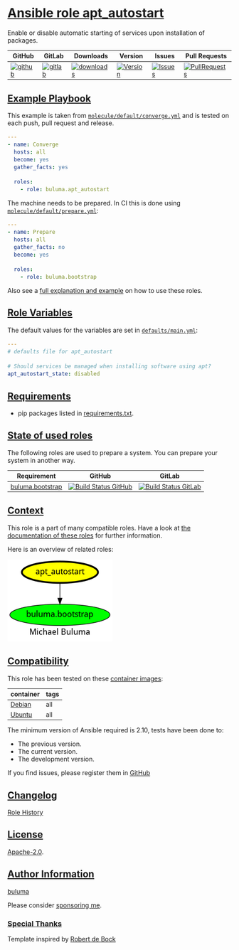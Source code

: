 # [Ansible role apt_autostart](#apt_autostart)

Enable or disable automatic starting of services upon installation of packages.

|GitHub|GitLab|Downloads|Version|Issues|Pull Requests|
|------|------|-------|-------|------|-------------|
|[![github](https://github.com/buluma/ansible-role-apt_autostart/actions/workflows/molecule.yml/badge.svg)](https://github.com/buluma/ansible-role-apt_autostart/actions/workflows/molecule.yml)|[![gitlab](https://gitlab.com/shadowwalker/ansible-role-apt_autostart/badges/master/pipeline.svg)](https://gitlab.com/shadowwalker/ansible-role-apt_autostart)|[![downloads](https://img.shields.io/ansible/role/d/4641)](https://galaxy.ansible.com/buluma/apt_autostart)|[![Version](https://img.shields.io/github/release/buluma/ansible-role-apt_autostart.svg)](https://github.com/buluma/ansible-role-apt_autostart/releases/)|[![Issues](https://img.shields.io/github/issues/buluma/ansible-role-apt_autostart.svg)](https://github.com/buluma/ansible-role-apt_autostart/issues/)|[![PullRequests](https://img.shields.io/github/issues-pr-closed-raw/buluma/ansible-role-apt_autostart.svg)](https://github.com/buluma/ansible-role-apt_autostart/pulls/)|

## [Example Playbook](#example-playbook)

This example is taken from [`molecule/default/converge.yml`](https://github.com/buluma/ansible-role-apt_autostart/blob/master/molecule/default/converge.yml) and is tested on each push, pull request and release.

```yaml
---
- name: Converge
  hosts: all
  become: yes
  gather_facts: yes

  roles:
    - role: buluma.apt_autostart
```

The machine needs to be prepared. In CI this is done using [`molecule/default/prepare.yml`](https://github.com/buluma/ansible-role-apt_autostart/blob/master/molecule/default/prepare.yml):

```yaml
---
- name: Prepare
  hosts: all
  gather_facts: no
  become: yes

  roles:
    - role: buluma.bootstrap
```

Also see a [full explanation and example](https://buluma.github.io/how-to-use-these-roles.html) on how to use these roles.

## [Role Variables](#role-variables)

The default values for the variables are set in [`defaults/main.yml`](https://github.com/buluma/ansible-role-apt_autostart/blob/master/defaults/main.yml):

```yaml
---
# defaults file for apt_autostart

# Should services be managed when installing software using apt?
apt_autostart_state: disabled
```

## [Requirements](#requirements)

- pip packages listed in [requirements.txt](https://github.com/buluma/ansible-role-apt_autostart/blob/master/requirements.txt).

## [State of used roles](#state-of-used-roles)

The following roles are used to prepare a system. You can prepare your system in another way.

| Requirement | GitHub | GitLab |
|-------------|--------|--------|
|[buluma.bootstrap](https://galaxy.ansible.com/buluma/bootstrap)|[![Build Status GitHub](https://github.com/buluma/ansible-role-bootstrap/workflows/Ansible%20Molecule/badge.svg)](https://github.com/buluma/ansible-role-bootstrap/actions)|[![Build Status GitLab](https://gitlab.com/shadowwalker/ansible-role-bootstrap/badges/master/pipeline.svg)](https://gitlab.com/shadowwalker/ansible-role-bootstrap)|

## [Context](#context)

This role is a part of many compatible roles. Have a look at [the documentation of these roles](https://buluma.github.io/) for further information.

Here is an overview of related roles:

![dependencies](https://raw.githubusercontent.com/buluma/ansible-role-apt_autostart/png/requirements.png "Dependencies")

## [Compatibility](#compatibility)

This role has been tested on these [container images](https://hub.docker.com/u/buluma):

|container|tags|
|---------|----|
|[Debian](https://hub.docker.com/repository/docker/buluma/debian/general)|all|
|[Ubuntu](https://hub.docker.com/repository/docker/buluma/ubuntu/general)|all|

The minimum version of Ansible required is 2.10, tests have been done to:

- The previous version.
- The current version.
- The development version.

If you find issues, please register them in [GitHub](https://github.com/buluma/ansible-role-apt_autostart/issues)

## [Changelog](#changelog)

[Role History](https://github.com/buluma/ansible-role-apt_autostart/blob/master/CHANGELOG.md)

## [License](#license)

[Apache-2.0](https://github.com/buluma/ansible-role-apt_autostart/blob/master/LICENSE).

## [Author Information](#author-information)

[buluma](https://buluma.github.io/)

Please consider [sponsoring me](https://github.com/sponsors/buluma).

### [Special Thanks](#special-thanks)

Template inspired by [Robert de Bock](https://github.com/robertdebock)
